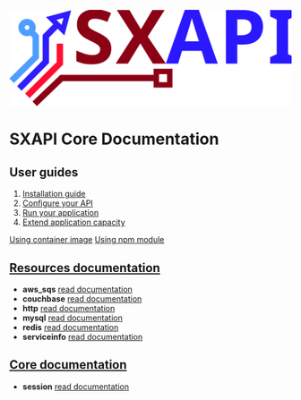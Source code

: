 [![sxapi](https://raw.githubusercontent.com/startxfr/sxapi-core/testing/docs/assets/logo.svg?sanitize=true)](https://github.com/startxfr/sxapi-core)

SXAPI Core Documentation
========================


User guides
-----------

1. [Installation guide](docs/1.Install.md)
2. [Configure your API](docs/2.Configure.md)
3. [Run your application](docs/3.Run.md)
4. [Extend application capacity](docs/4.Develop.md)

[Using container image](docs/USE_docker.md)
[Using npm module](docs/USE_npm.md)


[Resources documentation](resources/README.md)
----------------------------------------------

- **aws_sqs** [read documentation](resources/aws_sqs.md)
- **couchbase** [read documentation](resources/couchbase.md)
- **http** [read documentation](resources/http.md)
- **mysql** [read documentation](resources/mysql.md)
- **redis** [read documentation](resources/redis.md)
- **serviceinfo** [read documentation](resources/serviceinfo.md)


[Core documentation](core/README.md)
------------------------------------

- **session** [read documentation](core/session.md)